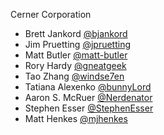 Cerner Corporation

- Brett Jankord [@bjankord]
- Jim Pruetting [@jpruetting]
- Matt Butler [@matt-butler]
- Rory Hardy [@gneatgeek]
- Tao Zhang [@windse7en]
- Tatiana Alexenko [@bunnyLord]
- Aaron S. McRuer [@Nerdenator]
- Stephen Esser [@StephenEsser]
- Matt Henkes [@mjhenkes]


[@bjankord]: https://github.com/bjankord
[@jpruetting]: https://github.com/jpruetting
[@matt-butler]: https://github.com/matt-butler
[@gneatgeek]: https://github.com/gneatgeek
[@windse7en]:https://github.com/windse7en
[@bunnyLord]:https://github.com/bunnyLord
[@Nerdenator]:https://github.com/nerdenator
[@StephenEsser]:https://github.com/StephenEsser
[@mjhenkes]:https://github.com/mjhenkes

